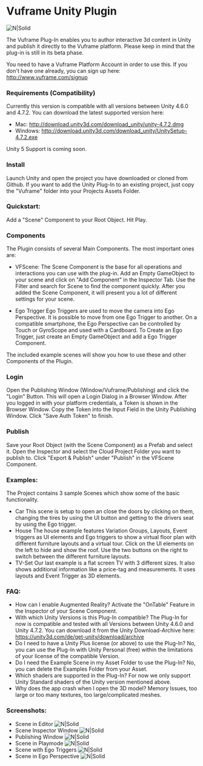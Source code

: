 # Vuframe Unity Plugin
![N|Solid](https://github.com/Vuframe/vuframe-plugin-unity/blob/master/Screenshots/header_sqr.png?raw=true)

The Vuframe Plug-In enables you to author interactive 3d content in Unity and publish it directly to the Vuframe platform. Please keep in mind that the plug-in is still in its beta phase.

You need to have a Vuframe Platform Account in order to use this. If you don't have one already, you can sign up here:
http://www.vuframe.com/signup

### Requirements (Compatibility)
Currently this version is compatible with all versions between Unity 4.6.0 and 4.7.2.
You can download the latest supported version here:
- Mac: http://download.unity3d.com/download_unity/unity-4.7.2.dmg
- Windows: http://download.unity3d.com/download_unity/UnitySetup-4.7.2.exe

Unity 5 Support is coming soon.
### Install
Launch Unity and open the project you have downloaded or cloned from Github. If you want to add the Unity Plug-In to an existing project, just copy the "Vuframe" folder into your Projects Assets Folder.
### Quickstart:
Add a "Scene" Component to your Root Object.  Hit Play.
### Components
The Plugin consists of several Main Components. The most important ones are:
-  VFScene:
The Scene Component is the base for all operations and interactions you can use with the plug-in. Add an Empty GameObject
to your scene and click on "Add Component" in the Inspector Tab. Use the Filter and search for
Scene to find the component quickly. After you added the Scene Component, it will present you a lot of different settings for your scene. 

- Ego Trigger
Ego Triggers are used to move the camera into Ego Perspective. It is possible to move from one Ego Trigger to another. On a compatible smartphone, the Ego Perspective can be controlled by Touch or GyroScope and used with a Cardboard. 
To Create an Ego Trigger, just create an Empty GameObject and add a Ego Trigger Component.

The included example scenes will show you how to use these and other Components of the Plugin.

### Login
Open the Publishing Window (Window/Vuframe/Publishing) and click the "Login" Button. This will open a Login Dialog in a Browser Window. After you logged in with your platform credentials, a Token is shown in the Browser Window. Copy the Token into the Input Field in the Unity Publishing Window. Click "Save Auth Token" to finish.
### Publish
Save your Root Object (with the Scene Component) as a Prefab and select it. Open the Inspector and select the Cloud Project Folder you want to publish to. Click "Export & Publish" under "Publish" in the VFScene Component.
### Examples:
The Project contains 3 sample Scenes which show some of the basic functionality.
- Car
This scene is setup to open an close the doors by clicking on them, changing the tires by using the UI button
and getting to the drivers seat by using the Ego trigger.
- House
The house example features Variation Groups, Layouts, Event triggers as UI elements and Ego triggers to show
a virtual floor plan with different furniture layouts and a virtual tour. Click on the UI elements on the left to hide
and show the roof. Use the two buttons on the right to switch between the different furniture layouts.
- TV-Set
Our last example is a flat screen TV with 3 different sizes. It also shows additional information like a price-tag and
measurements. It uses layouts and Event Trigger as 3D elements.

### FAQ:
- How can I enable Augmented Reality?
Activate the "OnTable" Feature in the Inspector of your Scene Component.
- With which Unity Versions is this Plug-In compatible?
The Plug-In for now is compatible and tested with all Versions between Unity 4.6.0 and Unity 4.7.2. You can download it from the Unity
Download-Archive here: https://unity3d.com/de/get-unity/download/archive
- Do I need to have a Unity Plus license (or above) to use the Plug-In?
No, you can use the Plug-In with Unity Personal (free) within the limitations of your license of the compatible
Version.
- Do I need the Example Scene in my Asset Folder to use the Plug-In?
No, you can delete the Examples Folder from your Asset.
- Which shaders are supported in the Plug-In?
For now we only support Unity Standard shaders of the Unity version mentioned above.
- Why does the app crash when I open the 3D model?
Memory Issues, too large or too many textures, too large/complicated meshes.

### Screenshots:
- Scene in Editor
![N|Solid](https://github.com/Vuframe/vuframe-plugin-unity/blob/master/Screenshots/1.JPG?raw=true)
- Scene Inspector Window
![N|Solid](https://github.com/Vuframe/vuframe-plugin-unity/blob/master/Screenshots/2.JPG?raw=true)
- Publishing Window
![N|Solid](https://github.com/Vuframe/vuframe-plugin-unity/blob/master/Screenshots/3.JPG?raw=true)
- Scene in Playmode
![N|Solid](https://github.com/Vuframe/vuframe-plugin-unity/blob/master/Screenshots/4.JPG?raw=true)
- Scene with Ego Triggers
![N|Solid](https://github.com/Vuframe/vuframe-plugin-unity/blob/master/Screenshots/5.JPG?raw=true)
- Scene in Ego Perspective
![N|Solid](https://github.com/Vuframe/vuframe-plugin-unity/blob/master/Screenshots/6.JPG?raw=true)